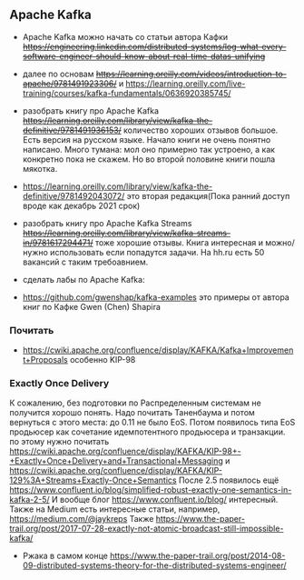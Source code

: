 ## Apache Kafka
* Apache Kafka можно начать со статьи автора Кафки ~~https://engineering.linkedin.com/distributed-systems/log-what-every-software-engineer-should-know-about-real-time-datas-unifying~~
* далее по основам ~~https://learning.oreilly.com/videos/introduction-to-apache/9781491923306/~~ и https://learning.oreilly.com/live-training/courses/kafka-fundamentals/0636920385745/
* разобрать книгу про Apache Kafka ~~https://learning.oreilly.com/library/view/kafka-the-definitive/9781491936153/~~ количество хороших отзывов большое. Есть версия на русском языке. Начало книги не очень понятно написано. Много тумана: мол оно примерно так устроено, а как конкретно пока не скажем. Но во второй половине книги пошла мякотка.
* https://learning.oreilly.com/library/view/kafka-the-definitive/9781492043072/ это вторая редакция(Пока ранний доступ вроде как декабрь 2021 срок)
* разобрать книгу про Apache Kafka Streams ~~https://learning.oreilly.com/library/view/kafka-streams-in/9781617294471/~~ тоже хорошие отзывы. Книга интересная и можно/нужно использовать если попадутся задачи. На hh.ru есть 50 вакансий с таким требоавнием.

* сделать лабы по Apache Kafka:
* https://github.com/gwenshap/kafka-examples это примеры от автора книг по Кафке Gwen (Chen) Shapira

### Почитать
* https://cwiki.apache.org/confluence/display/KAFKA/Kafka+Improvement+Proposals особенно KIP-98

### Exactly Once Delivery
К сожалению, без подготовки по Распределенным системам не получится хорошо понять. Надо почитать Таненбаума и потом вернуться с этого места:
до 0.11 не было EoS. Потом появилось типа EoS продьюсер как сочетание идемпотентного продьюсера и транзакции. по этому нужно почитать https://cwiki.apache.org/confluence/display/KAFKA/KIP-98+-+Exactly+Once+Delivery+and+Transactional+Messaging  и https://cwiki.apache.org/confluence/display/KAFKA/KIP-129%3A+Streams+Exactly-Once+Semantics После 2.5 появилось ещё https://www.confluent.io/blog/simplified-robust-exactly-one-semantics-in-kafka-2-5/ И вообще блог https://www.confluent.io/blog/ интересный. Также на Medium есть интересные статьи, например, https://medium.com/@jaykreps Также https://www.the-paper-trail.org/post/2017-07-28-exactly-not-atomic-broadcast-still-impossible-kafka/ 
* Ржака в самом конце https://www.the-paper-trail.org/post/2014-08-09-distributed-systems-theory-for-the-distributed-systems-engineer/ 
